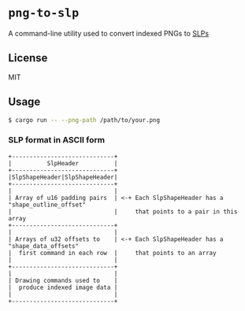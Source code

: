 # `png-to-slp`

 A command-line utility used to convert indexed PNGs to [SLPs](https://github.com/ChariotEngine/Slp)

## License

MIT

## Usage

```sh
$ cargo run -- --png-path /path/to/your.png
```

### SLP format in ASCII form
```
+-----------------------------+
|          SlpHeader          |
+-----------------------------+
|SlpShapeHeader|SlpShapeHeader|
+-----------------------------+
|                             |
| Array of u16 padding pairs  | <-+ Each SlpShapeHeader has a "shape_outline_offset"
|                             |     that points to a pair in this array
+-----------------------------+
|                             |
| Arrays of u32 offsets to    | <-+ Each SlpShapeHeader has a "shape_data_offsets"
|  first command in each row  |     that points to an array
|                             |
+-----------------------------+
|                             |
| Drawing commands used to    |
|  produce indexed image data |
|                             |
+-----------------------------+
```

